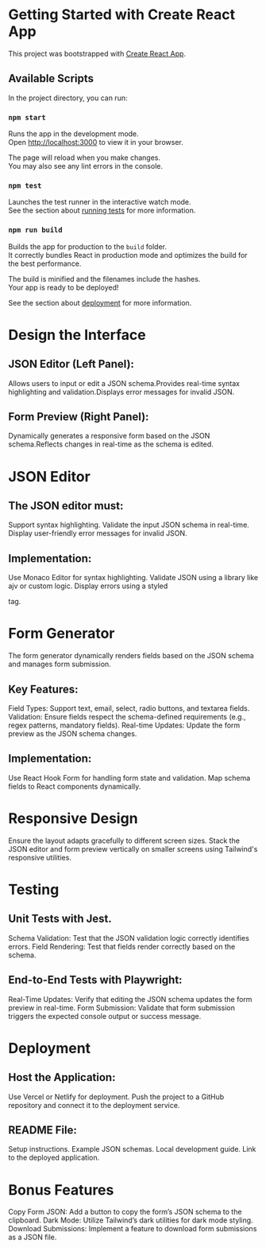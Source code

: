 # Getting Started with Create React App

This project was bootstrapped with [Create React App](https://github.com/facebook/create-react-app).

## Available Scripts

In the project directory, you can run:

### `npm start`

Runs the app in the development mode.\
Open [http://localhost:3000](http://localhost:3000) to view it in your browser.

The page will reload when you make changes.\
You may also see any lint errors in the console.

### `npm test`

Launches the test runner in the interactive watch mode.\
See the section about [running tests](https://facebook.github.io/create-react-app/docs/running-tests) for more information.

### `npm run build`

Builds the app for production to the `build` folder.\
It correctly bundles React in production mode and optimizes the build for the best performance.

The build is minified and the filenames include the hashes.\
Your app is ready to be deployed!

See the section about [deployment](https://facebook.github.io/create-react-app/docs/deployment) for more information.



#  Design the Interface

## JSON Editor (Left Panel):
Allows users to input or edit a JSON schema.Provides real-time syntax highlighting and validation.Displays error messages for invalid JSON.

## Form Preview (Right Panel):
Dynamically generates a responsive form based on the JSON schema.Reflects changes in real-time as the schema is edited.

# JSON Editor

##  The JSON editor must:
Support syntax highlighting.
Validate the input JSON schema in real-time.
Display user-friendly error messages for invalid JSON.

## Implementation:
Use Monaco Editor for syntax highlighting.
Validate JSON using a library like ajv or custom logic.
Display errors using a styled <p> tag.

# Form Generator
The form generator dynamically renders fields based on the JSON schema and manages form submission.

## Key Features:
Field Types: Support text, email, select, radio buttons, and textarea fields.
Validation: Ensure fields respect the schema-defined requirements (e.g., regex patterns, mandatory fields).
Real-time Updates: Update the form preview as the JSON schema changes.

## Implementation:
Use React Hook Form for handling form state and validation.
Map schema fields to React components dynamically.

# Responsive Design
Ensure the layout adapts gracefully to different screen sizes.
Stack the JSON editor and form preview vertically on smaller screens using Tailwind's responsive utilities.

# Testing
## Unit Tests with Jest.
Schema Validation: Test that the JSON validation logic correctly identifies errors.
Field Rendering: Test that fields render correctly based on the schema.

## End-to-End Tests with Playwright:
Real-Time Updates: Verify that editing the JSON schema updates the form preview in real-time.
Form Submission: Validate that form submission triggers the expected console output or success message.

# Deployment
## Host the Application:
Use Vercel or Netlify for deployment.
Push the project to a GitHub repository and connect it to the deployment service.

## README File:
Setup instructions.
Example JSON schemas.
Local development guide.
Link to the deployed application.

# Bonus Features
Copy Form JSON: Add a button to copy the form’s JSON schema to the clipboard.
Dark Mode: Utilize Tailwind’s dark utilities for dark mode styling.
Download Submissions: Implement a feature to download form submissions as a JSON file.
